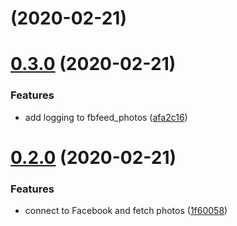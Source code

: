 # [](https://github.com/unplugstudio/mezzanine-facebook-feed/compare/v0.3.0...v) (2020-02-21)



# [0.3.0](https://github.com/unplugstudio/mezzanine-facebook-feed/compare/v0.2.0...v0.3.0) (2020-02-21)


### Features

* add logging to fbfeed_photos ([afa2c16](https://github.com/unplugstudio/mezzanine-facebook-feed/commit/afa2c16))



# [0.2.0](https://github.com/unplugstudio/mezzanine-facebook-feed/compare/1f60058...v0.2.0) (2020-02-21)


### Features

* connect to Facebook and fetch photos ([1f60058](https://github.com/unplugstudio/mezzanine-facebook-feed/commit/1f60058))




